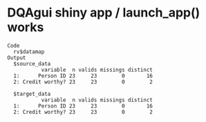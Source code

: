 # DQAgui shiny app / launch_app() works

    Code
      rv$datamap
    Output
      $source_data
               variable  n valids missings distinct
      1:      Person ID 23     23        0       16
      2: Credit worthy? 23     23        0        2
      
      $target_data
               variable  n valids missings distinct
      1:      Person ID 23     23        0       16
      2: Credit worthy? 23     23        0        2
      

